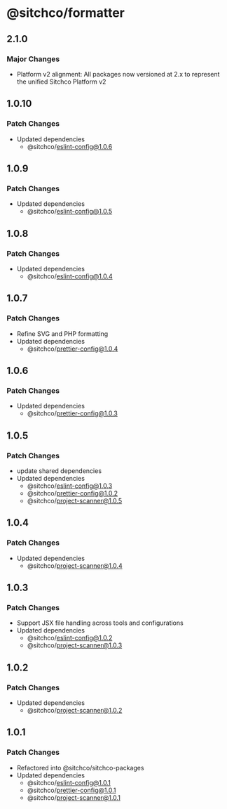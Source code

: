 # @sitchco/formatter

## 2.1.0

### Major Changes

- Platform v2 alignment: All packages now versioned at 2.x to represent the unified Sitchco Platform v2

## 1.0.10

### Patch Changes

- Updated dependencies
    - @sitchco/eslint-config@1.0.6

## 1.0.9

### Patch Changes

- Updated dependencies
    - @sitchco/eslint-config@1.0.5

## 1.0.8

### Patch Changes

- Updated dependencies
    - @sitchco/eslint-config@1.0.4

## 1.0.7

### Patch Changes

- Refine SVG and PHP formatting
- Updated dependencies
    - @sitchco/prettier-config@1.0.4

## 1.0.6

### Patch Changes

- Updated dependencies
    - @sitchco/prettier-config@1.0.3

## 1.0.5

### Patch Changes

- update shared dependencies
- Updated dependencies
    - @sitchco/eslint-config@1.0.3
    - @sitchco/prettier-config@1.0.2
    - @sitchco/project-scanner@1.0.5

## 1.0.4

### Patch Changes

- Updated dependencies
    - @sitchco/project-scanner@1.0.4

## 1.0.3

### Patch Changes

- Support JSX file handling across tools and configurations
- Updated dependencies
    - @sitchco/eslint-config@1.0.2
    - @sitchco/project-scanner@1.0.3

## 1.0.2

### Patch Changes

- Updated dependencies
    - @sitchco/project-scanner@1.0.2

## 1.0.1

### Patch Changes

- Refactored into @sitchco/sitchco-packages
- Updated dependencies
    - @sitchco/eslint-config@1.0.1
    - @sitchco/prettier-config@1.0.1
    - @sitchco/project-scanner@1.0.1
